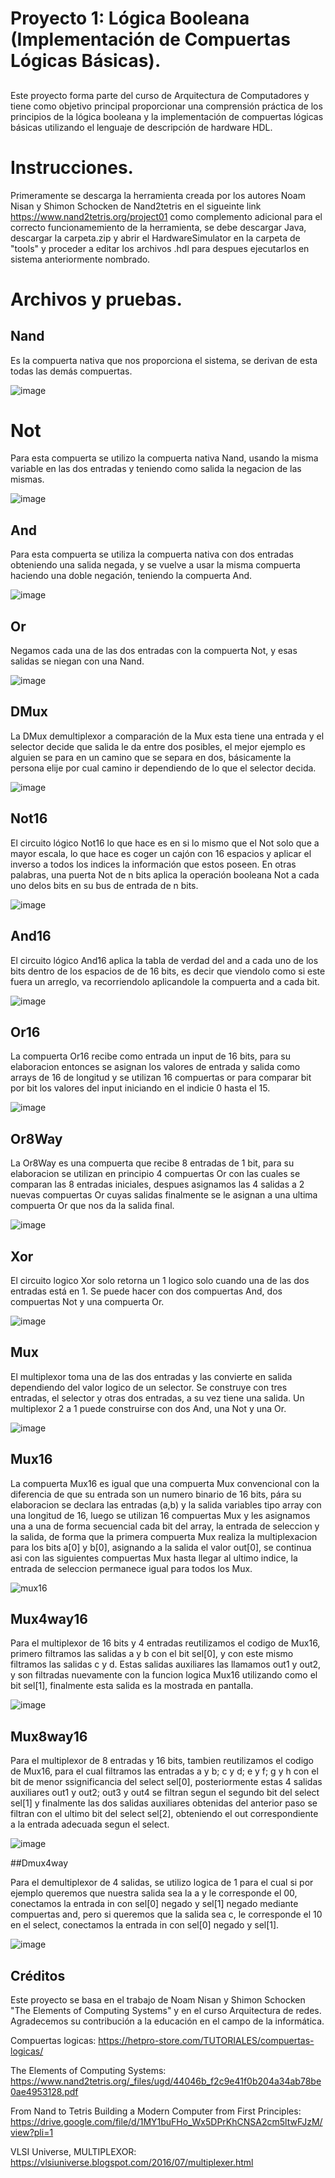 # Proyecto 1: Lógica Booleana (Implementación de Compuertas Lógicas Básicas).

##
Este proyecto forma parte del curso de Arquitectura de Computadores y tiene como objetivo principal proporcionar una comprensión práctica de los principios de la lógica booleana y la implementación de compuertas lógicas básicas utilizando el lenguaje de descripción de hardware HDL.

# Instrucciones.

Primeramente se descarga la herramienta creada por los autores Noam Nisan y Shimon Schocken de Nand2tetris en el sigueinte link https://www.nand2tetris.org/project01 como complemento adicional para el correcto funcionamemiento de la herramienta,  se debe descargar Java, descargar la carpeta.zip y abrir el HardwareSimulator en la carpeta de "tools" y proceder a editar los archivos .hdl para despues ejecutarlos en sistema anteriormente nombrado.

# Archivos y pruebas.

## Nand
Es la compuerta nativa que nos proporciona el sistema, se derivan de esta todas las demás compuertas.

![image](https://github.com/santiagoGv0506/Grupo-Circuitex/assets/159449792/6b3d9598-49f6-49b6-952b-80c3e13781eb)

# Not
Para esta compuerta se utilizo la compuerta nativa Nand, usando la misma variable en las dos entradas y teniendo como salida la negacion de las mismas.

![image](https://github.com/santiagoGv0506/Grupo-Circuitex/assets/159449792/63e50c97-b687-4125-8000-9d89f3aac5f2)

## And
Para esta compuerta se utiliza la compuerta nativa con dos entradas obteniendo una salida negada, y se vuelve a usar la misma compuerta haciendo una doble negación, teniendo la compuerta And.

![image](https://github.com/santiagoGv0506/Grupo-Circuitex/assets/159449792/143b336e-3152-4826-9f1d-6e86a2312e4b)

## Or 
Negamos cada una de las dos entradas con la compuerta Not, y esas salidas se niegan con una Nand.

![image](https://github.com/santiagoGv0506/Grupo-Circuitex/assets/159449792/225c0bc2-8892-48cf-8271-8f7ed13c950a)


## DMux 

La DMux  demultiplexor a comparación de la Mux esta tiene una entrada y el selector decide que salida le da entre dos posibles, el mejor ejemplo es alguien se para en un camino que se separa en dos, básicamente la persona elije por cual camino ir dependiendo de lo que el selector decida.


![image](https://github.com/santiagoGv0506/Grupo-Circuitex/assets/97885177/c8976f81-f4b1-44d8-be27-f20f5a05e793)

## Not16
El circuito lógico Not16 lo que hace es en si lo mismo que el Not solo que a mayor escala, lo que hace es coger un cajón con 16 espacios y aplicar el inverso a  todos los indices la información que estos poseen. En otras palabras, una puerta Not de n bits aplica la operación booleana Not a cada uno delos bits en su bus de entrada de n bits.

![image](https://github.com/santiagoGv0506/Grupo-Circuitex/assets/97885177/5041d6ca-f27a-4648-9de4-44a4d36adfc6)


## And16
El circuito lógico And16 aplica la tabla de verdad del and a cada uno de los bits dentro de los espacios de de 16 bits, es decir que viendolo como si este fuera un arreglo, va recorriendolo aplicandole la compuerta and a cada bit.

![image](https://github.com/santiagoGv0506/Grupo-Circuitex/assets/97885177/66e99371-e564-4edd-b64e-51065ebda849)

## Or16
La compuerta Or16 recibe como entrada un input de 16 bits, para su elaboracion entonces se asignan los valores de entrada y salida como arrays de 16 de longitud y se utilizan 16 compuertas or para comparar bit por bit los valores del input iniciando en el indicie 0 hasta el 15.

![image](https://github.com/santiagoGv0506/Grupo-Circuitex/assets/129707742/f1b67be2-cb71-4326-9874-179aa2b39486)

## Or8Way
La Or8Way es una compuerta que recibe 8 entradas de 1 bit, para su elaboracion se utilizan en principio 4 compuertas Or con las cuales se comparan las 8 entradas iniciales, despues asignamos las 4 salidas a 2 nuevas compuertas Or cuyas salidas finalmente se le asignan a una ultima compuerta Or que nos da la salida final.

![image](https://github.com/santiagoGv0506/Grupo-Circuitex/assets/129707742/946a2d05-5263-4312-a6da-de6187a8382d)


## Xor
El circuito logico Xor solo retorna un 1 logico solo cuando una de las dos entradas está en 1. Se puede hacer con dos compuertas And, dos compuertas Not y una compuerta Or.

![image](https://github.com/santiagoGv0506/Grupo-Circuitex/assets/92127039/98456197-6124-43c5-9356-8c5cf41dd226)


## Mux
El multiplexor toma una de las dos entradas y las convierte en salida dependiendo del valor logico de un selector. Se construye con tres entradas, el selector y otras dos entradas, a su vez tiene una salida. Un multiplexor 2 a 1 puede construirse con dos And, una Not y una Or.

![image](https://github.com/santiagoGv0506/Grupo-Circuitex/assets/92127039/37d6be2c-fd40-436b-9fcf-5780d7a163f2)

## Mux16

La compuerta Mux16 es igual que una compuerta Mux convencional con la diferencia de que su entrada son un numero binario de 16 bits, pára su elaboracion se declara las entradas (a,b) y la salida variables tipo array con una longitud de 16, luego se utilizan 16 compuertas Mux y les asignamos una a una de forma secuencial cada bit del array, la entrada de seleccion y la salida, de forma que la primera compuerta Mux realiza la multiplexacion para los bits a[0] y b[0], asignando a la salida el valor out[0], se continua asi con las siguientes compuertas Mux hasta llegar al ultimo indice, la entrada de seleccion permanece igual para todos los Mux.

![mux16](https://github.com/santiagoGv0506/Grupo-Circuitex/assets/129707742/b81853f8-34ae-4bd7-bff2-3c313c022250) 


## Mux4way16

Para el multiplexor de 16 bits y 4 entradas reutilizamos el codigo de Mux16, primero filtramos las salidas a y b con el bit sel[0], y con este mismo filtramos las salidas c y d.
Estas salidas auxiliares las llamamos out1 y out2, y son filtradas nuevamente con la funcion logica Mux16 utilizando como el bit sel[1], finalmente esta salida es la mostrada en pantalla.

![image](https://tomorrow0w0.gitbooks.io/nand2tetris-homework/content/assets/Mux4Way16.png)

## Mux8way16

Para el multiplexor de 8 entradas y 16 bits, tambien reutilizamos el codigo de Mux16, para el cual filtramos las entradas a y b; c y d; e y f; g y h con el bit de menor ssignificancia del select sel[0], posteriormente estas 4 salidas auxiliares out1 y out2; out3 y out4 se filtran segun el segundo bit del select sel[1] y finalmente las dos salidas auxiliares obtenidas del anterior paso se filtran con el ultimo bit del select sel[2], obteniendo el out correspondiente a la entrada adecuada segun el select.

![image](https://github.com/santiagoGv0506/Grupo-Circuitex/assets/159449277/a70ab5b2-6621-4626-bf9a-75f9e5d943e9)

##Dmux4way

Para el demultiplexor de 4 salidas, se utilizo logica de 1 para el cual si por ejemplo queremos que nuestra salida sea la a y le corresponde el 00, conectamos la entrada in con sel[0] negado y sel[1] negado mediante compuertas and, pero si queremos que la salida sea c, le corresponde el 10 en el select, conectamos la entrada in con sel[0] negado y sel[1].

![image](https://github.com/santiagoGv0506/Grupo-Circuitex/assets/159449277/bdb2382d-2154-4ff9-b927-f6486f2ce03b)

## Créditos

Este proyecto se basa en el trabajo de Noam Nisan y Shimon Schocken "The Elements of Computing Systems" y en el curso Arquitectura de redes. 
Agradecemos su contribución a la educación en el campo de la informática.

Compuertas logicas: https://hetpro-store.com/TUTORIALES/compuertas-logicas/

The Elements of Computing Systems: https://www.nand2tetris.org/_files/ugd/44046b_f2c9e41f0b204a34ab78be0ae4953128.pdf

From Nand to Tetris Building a Modern Computer from First Principles: https://drive.google.com/file/d/1MY1buFHo_Wx5DPrKhCNSA2cm5ltwFJzM/view?pli=1


VLSI Universe, MULTIPLEXOR:
https://vlsiuniverse.blogspot.com/2016/07/multiplexer.html
